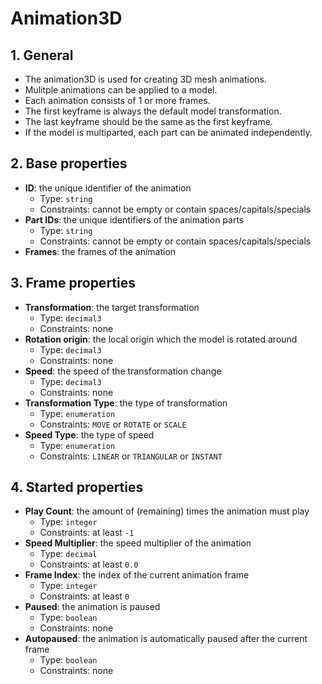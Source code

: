 # Animation3D

## 1. General

- The animation3D is used for creating 3D mesh animations.
- Mulitple animations can be applied to a model.
- Each animation consists of 1 or more frames.
- The first keyframe is always the default model transformation.
- The last keyframe should be the same as the first keyframe.
- If the model is multiparted, each part can be animated independently.

## 2. Base properties

- **ID**: the unique identifier of the animation
  - Type: `string`
  - Constraints: cannot be empty or contain spaces/capitals/specials
- **Part IDs**: the unique identifiers of the animation parts
  - Type: `string`
  - Constraints: cannot be empty or contain spaces/capitals/specials
- **Frames**: the frames of the animation

## 3. Frame properties

- **Transformation**: the target transformation
  - Type: `decimal3`
  - Constraints: none
- **Rotation origin**: the local origin which the model is rotated around
  - Type: `decimal3`
  - Constraints: none
- **Speed**: the speed of the transformation change
  - Type: `decimal3`
  - Constraints: none
- **Transformation Type**: the type of transformation
  - Type: `enumeration`
  - Constraints: `MOVE` or `ROTATE` or `SCALE`
- **Speed Type**: the type of speed
  - Type: `enumeration`
  - Constraints: `LINEAR` or `TRIANGULAR` or `INSTANT`

## 4. Started properties

- **Play Count**: the amount of (remaining) times the animation must play
  - Type: `integer`
  - Constraints: at least `-1`
- **Speed Multiplier**: the speed multiplier of the animation
  - Type: `decimal`
  - Constraints: at least `0.0`
- **Frame Index**: the index of the current animation frame
  - Type: `integer`
  - Constraints: at least `0`
- **Paused**: the animation is paused
  - Type: `boolean`
  - Constraints: none
- **Autopaused**: the animation is automatically paused after the current frame
  - Type: `boolean`
  - Constraints: none
